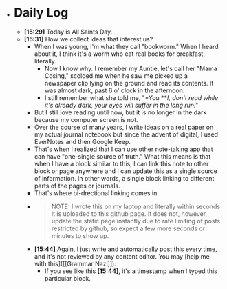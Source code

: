 - # Daily Log
	- **[15:29]** Today is All Saints Day.
	- **[15:31]**  How we collect ideas that interest us?
		- When I was young, I'm what they call "bookworm." When I heard about it, I think it's a worm who eat real books for breakfast, literally.
			- Now I know why. I remember my Auntie, let's call her "Mama Cosing," scolded me when he saw me picked up a newspaper clip lying on the ground and read its contents. It was almost dark, past 6 o' clock in the afternoon.
			- I still remember what she told me, "*You ***!, don't read while it's already dark, your eyes will suffer in the long run."*
		- But I still love reading until now, but it is no longer in the dark because my computer screen is not.
		- Over the course of many years, I write ideas on a real paper on my actual journal notebook but since the advent of digital, I used EverNotes and then Google Keep.
		- That's when I realized that I can use other note-taking app that can have "one-single source of truth." What this means is that when I have a block similar to this, I can link this note to other block or page anywhere and I can update this as a single source of information. In other words, a single block linking to different parts of the pages or journals.
		- That's where bi-drectional linking comes in.
		- > NOTE: I wrote this on my laptop and literally within seconds it is uploaded to this  github page. It does not, however, update the static page instantly due to rate limiting of posts restricted by github, so expect a few more seconds or minutes to show up.
		- **[15:44]** Again, I just write and automatically post this every time, and it's not reviewed by any content editor. You may [help me with this]([[Grammar Nazi]]).
			- If you see like this  **[15:44]**, it's a timestamp when I typed this particular block.